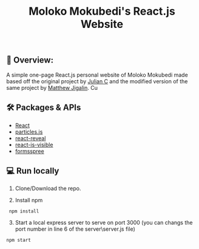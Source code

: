 <div align="center">
  <h1><br>Moloko Mokubedi's React.js Website</h1>
  <!-- <h3><a href="https://matthewjigalin-react-portfolio.netlify.app/" target="_blank">Live Preview</a></h3> -->
</div>
<br>

## 💬 Overview:

A simple one-page React.js personal website of Moloko Mokubedi made based off the original project by [Julian C](https://github.com/juliancesaro) and the modified version of the same project by [Matthew Jigalin](https://github.com/jigalin/portfolio-landing-page?ref=reactjsexample.com). Cu

## 🛠️ Packages & APIs

- [React](https://reactjs.org/)
- [particles.js](https://github.com/VincentGarreau/particles.js/)
- [react-reveal](https://github.com/rnosov/react-reveal)
- [react-is-visible](https://github.com/lessp/react-is-visible)
- [formsspree](https://formspree.io/)

##  💻 Run locally

1. Clone/Download the repo.

2. Install npm
  ```
   npm install
  ```
3. Start a local express server to serve on port 3000 (you can changs the port number in line 6 of the server\server.js file)
  ```
  npm start
  ```
